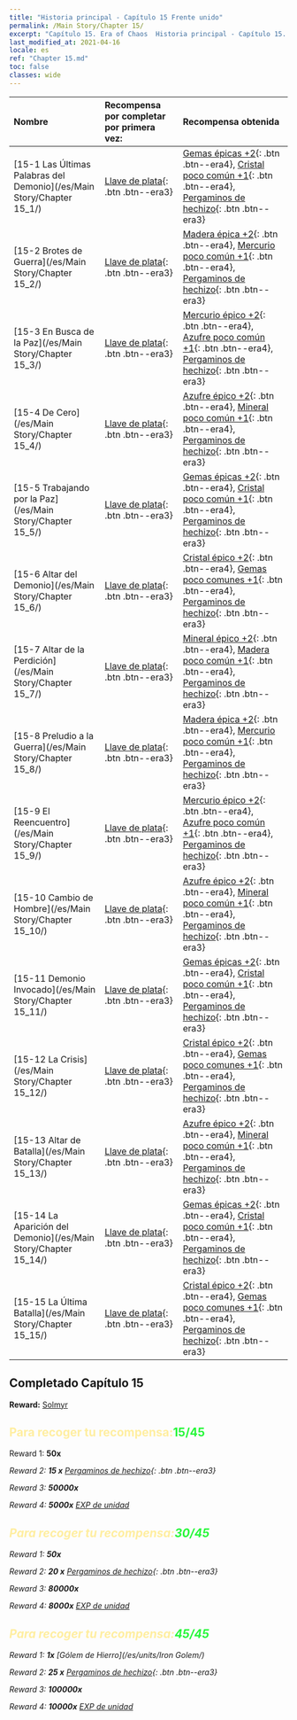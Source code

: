 ```yaml
---
title: "Historia principal - Capítulo 15 Frente unido"
permalink: /Main Story/Chapter 15/
excerpt: "Capítulo 15. Era of Chaos  Historia principal - Capítulo 15. Frente unido"
last_modified_at: 2021-04-16
locale: es
ref: "Chapter 15.md"
toc: false
classes: wide
---
```


  | Nombre |  Recompensa por completar por primera vez: | Recompensa obtenida |
  |:------------|:------------|:------------| 
  | [15-1 Las Últimas Palabras del Demonio](/es/Main Story/Chapter 15_1/) | [Llave de plata](/es/Items/con_693/){: .btn .btn--era3} | [Gemas épicas +2](/es/Items/mat_51/){: .btn .btn--era4}, [Cristal poco común +1](/es/Items/mat_45/){: .btn .btn--era4}, [Pergaminos de hechizo](/es/Items/con_694/){: .btn .btn--era3} |
  | [15-2 Brotes de Guerra](/es/Main Story/Chapter 15_2/) | [Llave de plata](/es/Items/con_693/){: .btn .btn--era3} | [Madera épica +2](/es/Items/mat_48/){: .btn .btn--era4}, [Mercurio poco común +1](/es/Items/mat_42/){: .btn .btn--era4}, [Pergaminos de hechizo](/es/Items/con_694/){: .btn .btn--era3} |
  | [15-3 En Busca de la Paz](/es/Main Story/Chapter 15_3/) | [Llave de plata](/es/Items/con_693/){: .btn .btn--era3} | [Mercurio épico +2](/es/Items/mat_49/){: .btn .btn--era4}, [Azufre poco común +1](/es/Items/mat_43/){: .btn .btn--era4}, [Pergaminos de hechizo](/es/Items/con_694/){: .btn .btn--era3} |
  | [15-4 De Cero](/es/Main Story/Chapter 15_4/) | [Llave de plata](/es/Items/con_693/){: .btn .btn--era3} | [Azufre épico +2](/es/Items/mat_50/){: .btn .btn--era4}, [Mineral poco común +1](/es/Items/mat_40/){: .btn .btn--era4}, [Pergaminos de hechizo](/es/Items/con_694/){: .btn .btn--era3} |
  | [15-5 Trabajando por la Paz](/es/Main Story/Chapter 15_5/) | [Llave de plata](/es/Items/con_693/){: .btn .btn--era3} | [Gemas épicas +2](/es/Items/mat_51/){: .btn .btn--era4}, [Cristal poco común +1](/es/Items/mat_45/){: .btn .btn--era4}, [Pergaminos de hechizo](/es/Items/con_694/){: .btn .btn--era3} |
  | [15-6 Altar del Demonio](/es/Main Story/Chapter 15_6/) | [Llave de plata](/es/Items/con_693/){: .btn .btn--era3} | [Cristal épico +2](/es/Items/mat_52/){: .btn .btn--era4}, [Gemas poco comunes +1](/es/Items/mat_44/){: .btn .btn--era4}, [Pergaminos de hechizo](/es/Items/con_694/){: .btn .btn--era3} |
  | [15-7 Altar de la Perdición](/es/Main Story/Chapter 15_7/) | [Llave de plata](/es/Items/con_693/){: .btn .btn--era3} | [Mineral épico +2](/es/Items/mat_47/){: .btn .btn--era4}, [Madera poco común +1](/es/Items/mat_41/){: .btn .btn--era4}, [Pergaminos de hechizo](/es/Items/con_694/){: .btn .btn--era3} |
  | [15-8 Preludio a la Guerra](/es/Main Story/Chapter 15_8/) | [Llave de plata](/es/Items/con_693/){: .btn .btn--era3} | [Madera épica +2](/es/Items/mat_48/){: .btn .btn--era4}, [Mercurio poco común +1](/es/Items/mat_42/){: .btn .btn--era4}, [Pergaminos de hechizo](/es/Items/con_694/){: .btn .btn--era3} |
  | [15-9 El Reencuentro](/es/Main Story/Chapter 15_9/) | [Llave de plata](/es/Items/con_693/){: .btn .btn--era3} | [Mercurio épico +2](/es/Items/mat_49/){: .btn .btn--era4}, [Azufre poco común +1](/es/Items/mat_43/){: .btn .btn--era4}, [Pergaminos de hechizo](/es/Items/con_694/){: .btn .btn--era3} |
  | [15-10 Cambio de Hombre](/es/Main Story/Chapter 15_10/) | [Llave de plata](/es/Items/con_693/){: .btn .btn--era3} | [Azufre épico +2](/es/Items/mat_50/){: .btn .btn--era4}, [Mineral poco común +1](/es/Items/mat_40/){: .btn .btn--era4}, [Pergaminos de hechizo](/es/Items/con_694/){: .btn .btn--era3} |
  | [15-11 Demonio Invocado](/es/Main Story/Chapter 15_11/) | [Llave de plata](/es/Items/con_693/){: .btn .btn--era3} | [Gemas épicas +2](/es/Items/mat_51/){: .btn .btn--era4}, [Cristal poco común +1](/es/Items/mat_45/){: .btn .btn--era4}, [Pergaminos de hechizo](/es/Items/con_694/){: .btn .btn--era3} |
  | [15-12 La Crisis](/es/Main Story/Chapter 15_12/) | [Llave de plata](/es/Items/con_693/){: .btn .btn--era3} | [Cristal épico +2](/es/Items/mat_52/){: .btn .btn--era4}, [Gemas poco comunes +1](/es/Items/mat_44/){: .btn .btn--era4}, [Pergaminos de hechizo](/es/Items/con_694/){: .btn .btn--era3} |
  | [15-13 Altar de Batalla](/es/Main Story/Chapter 15_13/) | [Llave de plata](/es/Items/con_693/){: .btn .btn--era3} | [Azufre épico +2](/es/Items/mat_50/){: .btn .btn--era4}, [Mineral poco común +1](/es/Items/mat_40/){: .btn .btn--era4}, [Pergaminos de hechizo](/es/Items/con_694/){: .btn .btn--era3} |
  | [15-14 La Aparición del Demonio](/es/Main Story/Chapter 15_14/) | [Llave de plata](/es/Items/con_693/){: .btn .btn--era3} | [Gemas épicas +2](/es/Items/mat_51/){: .btn .btn--era4}, [Cristal poco común +1](/es/Items/mat_45/){: .btn .btn--era4}, [Pergaminos de hechizo](/es/Items/con_694/){: .btn .btn--era3} |
  | [15-15 La Última Batalla](/es/Main Story/Chapter 15_15/) | [Llave de plata](/es/Items/con_693/){: .btn .btn--era3} | [Cristal épico +2](/es/Items/mat_52/){: .btn .btn--era4}, [Gemas poco comunes +1](/es/Items/mat_44/){: .btn .btn--era4}, [Pergaminos de hechizo](/es/Items/con_694/){: .btn .btn--era3} |


## Completado Capítulo 15

 **Reward:** [Solmyr](/es/heroes/Solmyr/)



## <span style="color: #ffeea0">Para recoger tu recompensa:</span><span style="color: #27f73a">15/45</span>

 Reward 1:  **50x** <i class="fas fa-gem"/>

 Reward 2: **15 x** [Pergaminos de hechizo](/es/Items/con_694/){: .btn .btn--era3}

 Reward 3:  **50000x** <i class="fas fa-coins"/>

 Reward 4:  **5000x** [EXP de unidad](/es/Items/con_902/)



## <span style="color: #ffeea0">Para recoger tu recompensa:</span><span style="color: #27f73a">30/45</span>

 Reward 1:  **50x** <i class="fas fa-gem"/>

 Reward 2: **20 x** [Pergaminos de hechizo](/es/Items/con_694/){: .btn .btn--era3}

 Reward 3:  **80000x** <i class="fas fa-coins"/>

 Reward 4:  **8000x** [EXP de unidad](/es/Items/con_902/)



## <span style="color: #ffeea0">Para recoger tu recompensa:</span><span style="color: #27f73a">45/45</span>

 Reward 1:  **1x** [Gólem de Hierro](/es/units/Iron Golem/)

 Reward 2: **25 x** [Pergaminos de hechizo](/es/Items/con_694/){: .btn .btn--era3}

 Reward 3:  **100000x** <i class="fas fa-coins"/>

 Reward 4:  **10000x** [EXP de unidad](/es/Items/con_902/)

